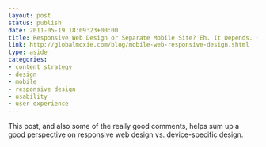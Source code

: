 ```yaml
---
layout: post
status: publish
date: 2011-05-19 18:09:23+00:00
title: Responsive Web Design or Separate Mobile Site? Eh. It Depends. (Global Moxie)
link: http://globalmoxie.com/blog/mobile-web-responsive-design.shtml
type: aside
categories:
- content strategy
- design
- mobile
- responsive design
- usability
- user experience
---
```


This post, and also some of the really good comments, helps sum up a good perspective on responsive web design vs. device-specific design.
